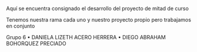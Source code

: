 Aquí se encuentra consignado el desarrollo del proyecto de mitad de curso

Tenemos nuestra rama cada uno y nuestro proyecto propio pero trabajamos en conjunto

Grupo 6 
• DANIELA LIZETH ACERO HERRERA 
• DIEGO ABRAHAM BOHORQUEZ PRECIADO
